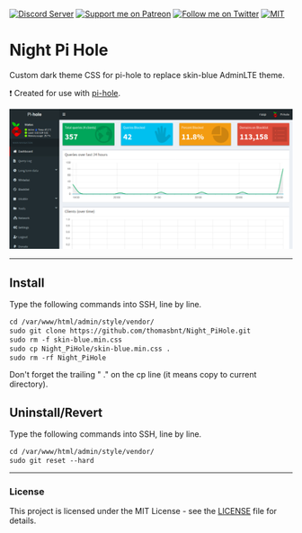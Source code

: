 [![Discord Server](https://flat.badgen.net/badge/Join/Discord%20server/7289DA?icon=discord)](https://www.thomasbnt.fr/discord/?utm_source=link_github?utm_medium=github)
[![Support me on Patreon](https://flat.badgen.net/badge/Be/donator/F96854?icon=patreon)](https://www.patreon.com/thomasbnt)
[![Follow me on Twitter](https://flat.badgen.net/badge/Follow/Me/33A1F2?icon=twitter)](https://twitter.com/Hyprimort)
[![MIT](https://flat.badgen.net/github/license/thomasbnt/Night_PiHole)](LICENSE)

# Night Pi Hole
Custom dark theme CSS for pi-hole to replace skin-blue AdminLTE theme.

❗ Created for use with [pi-hole](https://github.com/pi-hole/pi-hole).

![Screenshot Preview Dashboard](preview_dashboard.png)

---

## Install
Type the following commands into SSH, line by line.

```
cd /var/www/html/admin/style/vendor/
sudo git clone https://github.com/thomasbnt/Night_PiHole.git
sudo rm -f skin-blue.min.css
sudo cp Night_PiHole/skin-blue.min.css .
sudo rm -rf Night_PiHole
```
Don't forget the trailing " ." on the cp line (it means copy to current directory).

## Uninstall/Revert
Type the following commands into SSH, line by line.

```
cd /var/www/html/admin/style/vendor/
sudo git reset --hard
```

---

### License
This project is licensed under the MIT License - see the [LICENSE](LICENSE) file for details.
